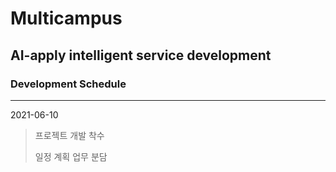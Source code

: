 # Multicampus

## AI-apply intelligent service development



### Development Schedule

---

2021-06-10

> 프로젝트 개발 착수
>
> 일정 계획
> 업무 분담




